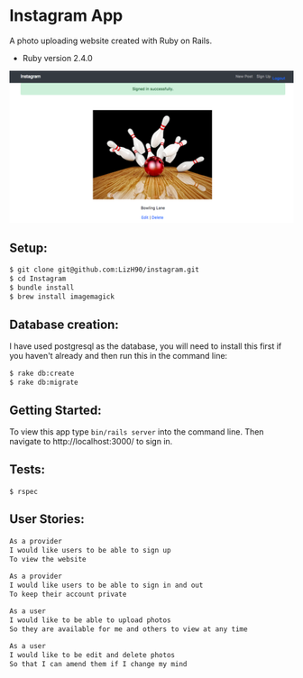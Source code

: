 Instagram App
===============

A photo uploading website created with Ruby on Rails.

* Ruby version 2.4.0


![alt text](screenshots/Instagram.png)

Setup:
-------

```
$ git clone git@github.com:LizH90/instagram.git
$ cd Instagram
$ bundle install
$ brew install imagemagick
```

Database creation:
--------
I have used postgresql as the database, you will need to install this first if
you haven't already and then run this in the command line:

```
$ rake db:create
$ rake db:migrate
```

Getting Started:
------
To view this app type ```bin/rails server``` into the command line. Then navigate to http://localhost:3000/ to sign in.


Tests:
-------
```
$ rspec
```

User Stories:
---------
```
As a provider
I would like users to be able to sign up
To view the website
```
```
As a provider
I would like users to be able to sign in and out
To keep their account private
```
```
As a user
I would like to be able to upload photos
So they are available for me and others to view at any time
```
```
As a user
I would like to be edit and delete photos
So that I can amend them if I change my mind
```
